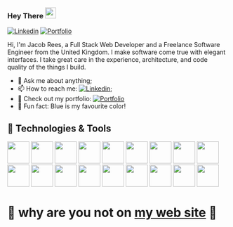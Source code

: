 ### Hey There <img src="https://media.giphy.com/media/hvRJCLFzcasrR4ia7z/giphy.gif" width="25px">
[![Linkedin](https://img.shields.io/badge/-LinkedIn-blue?style=flat&logo=Linkedin&logoColor=white)](https://www.linkedin.com/in/jacob-rees/)
[![Portfolio](https://img.shields.io/badge/Jacob--Rees-Portfolio-brightgreen)](https://willowy-rolypoly-46a048.netlify.app/)
</br>

Hi, I'm Jacob Rees, a Full Stack Web Developer and a Freelance Software Engineer from the United Kingdom. I make software come true with elegant interfaces. I take great care in the experience, architecture, and code quality of the things I build.
  
- 💬 Ask me about anything;
- 📫 How to reach me: [![Linkedin](https://img.shields.io/badge/-LinkedIn-blue?style=flat&logo=Linkedin&logoColor=white)](https://www.linkedin.com/in/jacob-rees/);
- 🔭 Check out my portfolio: [![Portfolio](https://img.shields.io/badge/Jacob--Rees-Portfolio-brightgreen)](https://willowy-rolypoly-46a048.netlify.app/)
- :blue_car: Fun fact: Blue is my favourite color!


## 🔧 Technologies & Tools
  <code><img height= 50px src="https://www.vectorlogo.zone/logos/ruby-lang/ruby-lang-horizontal.svg"></code>
  <code><img height= 50px src="https://www.vectorlogo.zone/logos/python/python-ar21.svg"></code>
  <code><img height= 50px src="https://www.vectorlogo.zone/logos/javascript/javascript-ar21.svg"></code>
  <code><img height= 50px src="https://www.vectorlogo.zone/logos/w3_html5/w3_html5-ar21.svg"></code>
  <code><img height= 50px src="https://www.vectorlogo.zone/logos/git-scm/git-scm-ar21.svg"></code>
  <code><img height= 50px src="https://www.vectorlogo.zone/logos/linux/linux-ar21.svg"></code>
  <code><img height= 50px src="https://www.vectorlogo.zone/logos/js_webpack/js_webpack-ar21.svg"></code>
  <code><img height= 50px src="https://www.vectorlogo.zone/logos/mysql/mysql-ar21.svg"></code>
  <code><img height= 50px src="https://www.vectorlogo.zone/logos/postgresql/postgresql-ar21.svg"></code>
  <code><img height= 50px src="https://www.vectorlogo.zone/logos/reactjs/reactjs-ar21.svg"></code>
  <code><img height= 50px src="https://redux.js.org/img/redux-logo-landscape.png"></code>
  <code><img height= 50px src="https://www.vectorlogo.zone/logos/visualstudio_code/visualstudio_code-ar21.svg"></code>
  <code><img height= 50px src="https://upload.wikimedia.org/wikipedia/commons/6/62/Ruby_On_Rails_Logo.svg"></code>
  <code><img height= 50px src="https://www.vectorlogo.zone/logos/nodejs/nodejs-ar21.svg"></code>
  <code><img height= 50px src="https://www.vectorlogo.zone/logos/expressjs/expressjs-ar21.svg"></code>
  <code><img height= 50px src="https://www.vectorlogo.zone/logos/sass-lang/sass-lang-ar21.svg"></code>
  <code><img height= 50px src="https://www.vectorlogo.zone/logos/github/github-ar21.svg"></code>
  <code><img height= 50px src="https://www.vectorlogo.zone/logos/gnu_bash/gnu_bash-ar21.svg"></code>


# 🚧 why are you not on [my web site](https://willowy-rolypoly-46a048.netlify.app/) 🚧
